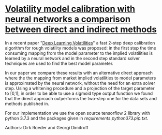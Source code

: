 # [Volatility model calibration with neural networks a comparison between direct and indirect methods](https://arxiv.org/abs/2007.03494)

In a recent paper "[Deep Learning Volatilities](https://arxiv.org/abs/1901.09647)" a fast 2-step deep calibration algorithm for rough volatility models was proposed: in the first step the time consuming mapping from the model parameter to the implied volatilities is learned by a  neural network and in the second step standard solver techniques are used to find the  best model parameter.

In our paper we compare these results with an alternative direct approach where the the mapping from market implied volatilities to model parameters is  approximated by the neural network, without the  need for an extra solver step. Using a whitening procedure and a projection of the target parameter to [0,1], in order to be able to use  a sigmoid type output function we found that the direct approach outperforms the two-step one  for the data sets and methods published in. 

For our implementation we use  the  open source tensorflow 2 library with python 3.7.3 and the packages given in *requirements.python373.pip.txt*. 

Authors: Dirk Roeder and Georgi Dimitroff